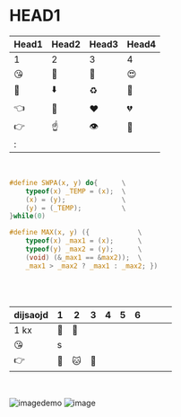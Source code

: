 # HEAD1

| **Head1**       | **Head2**      | **Head3**           | **Head4**      |
|-----------------|----------------|---------------------|----------------|
| 1               | 2              | 3                   | 4              |
| :kissing_heart: | :yellow_heart: | :couple_with_heart: | :heart_eyes:   |
| :green_heart:   | :arrow_down:   | :recycle:           | :black_heart:  |
| :point_left:    | :blue_heart:   | :heart:             | :broken_heart: |
| :point_right:   | :point_up:     | :eye:               | :eyes:         |
| :               |                |                     |                |

<br>  

```c
#define SWPA(x, y) do{      \
    typeof(x) _TEMP = (x);  \
    (x) = (y);              \
    (y) = (_TEMP);          \
}while(0)

#define MAX(x, y) ({            \
    typeof(x) _max1 = (x);      \
    typeof(y) _max2 = (y);      \
    (void) (&_max1 == &max2));  \
    _max1 > _max2 ? _max1 : _max2; })
```

<br>
<br>

| dijsaojd        | 1           | 2            | 3      | 4 | 5 | 6 |  |  |  |
|-----------------|-------------|--------------|--------|---|---|---|--|--|--|
| 1 kx            | :ice_cream: | :clown_face: |        |   |   |   |  |  |  |
| :kissing_heart: | s           |              |        |   |   |   |  |  |  |
| :point_right:   | :fox_face:  | :cat:        | :shit: |   |   |   |  |  |  |

<br>

![imagedemo](https://raw.githubusercontent.com/ryanoasis/nerd-fonts/master/images/nerd-fonts-patcher-logo.png)
![image](https://user-images.githubusercontent.com/292349/118454007-b7d8c900-b6ac-11eb-8263-015a8d929644.png)
